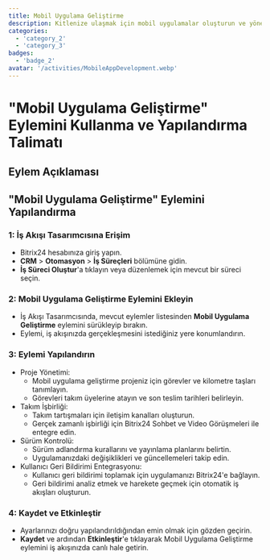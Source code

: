 ```yaml
---
title: Mobil Uygulama Geliştirme
description: Kitlenize ulaşmak için mobil uygulamalar oluşturun ve yönetin.
categories: 
  - 'category_2'
  - 'category_3'
badges: 
  - 'badge_2' 
avatar: '/activities/MobileAppDevelopment.webp'
---
```

# "Mobil Uygulama Geliştirme" Eylemini Kullanma ve Yapılandırma Talimatı

## Eylem Açıklaması

## **"Mobil Uygulama Geliştirme" Eylemini Yapılandırma**

### 1: İş Akışı Tasarımcısına Erişim
- Bitrix24 hesabınıza giriş yapın.
- **CRM** > **Otomasyon** > **İş Süreçleri** bölümüne gidin.
- **İş Süreci Oluştur**'a tıklayın veya düzenlemek için mevcut bir süreci seçin.

### 2: Mobil Uygulama Geliştirme Eylemini Ekleyin
- İş Akışı Tasarımcısında, mevcut eylemler listesinden **Mobil Uygulama Geliştirme** eylemini sürükleyip bırakın.
- Eylemi, iş akışınızda gerçekleşmesini istediğiniz yere konumlandırın.

### 3: Eylemi Yapılandırın
- Proje Yönetimi:
  - Mobil uygulama geliştirme projeniz için görevler ve kilometre taşları tanımlayın.
  - Görevleri takım üyelerine atayın ve son teslim tarihleri belirleyin.
- Takım İşbirliği:
  - Takım tartışmaları için iletişim kanalları oluşturun.
  - Gerçek zamanlı işbirliği için Bitrix24 Sohbet ve Video Görüşmeleri ile entegre edin.
- Sürüm Kontrolü:
  - Sürüm adlandırma kurallarını ve yayınlama planlarını belirtin.
  - Uygulamanızdaki değişiklikleri ve güncellemeleri takip edin.
- Kullanıcı Geri Bildirimi Entegrasyonu:
  - Kullanıcı geri bildirimi toplamak için uygulamanızı Bitrix24'e bağlayın.
  - Geri bildirimi analiz etmek ve harekete geçmek için otomatik iş akışları oluşturun.

### 4: Kaydet ve Etkinleştir
- Ayarlarınızı doğru yapılandırıldığından emin olmak için gözden geçirin.
- **Kaydet** ve ardından **Etkinleştir**'e tıklayarak Mobil Uygulama Geliştirme eylemini iş akışınızda canlı hale getirin.